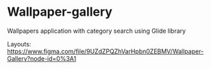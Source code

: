 # Wallpaper-gallery
Wallpapers application with category search using Glide library

Layouts: https://www.figma.com/file/9UZdZPQZhVarHpbn0ZEBMV/Wallpaper-Gallery?node-id=0%3A1
